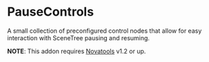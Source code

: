 # PauseControls

 A small collection of preconfigured control nodes that allow for easy interaction with SceneTree pausing and resuming.


**NOTE**: This addon requires [Novatools](https://github.com/NovaDC/Godot-Novatools) v1.2 or up.
